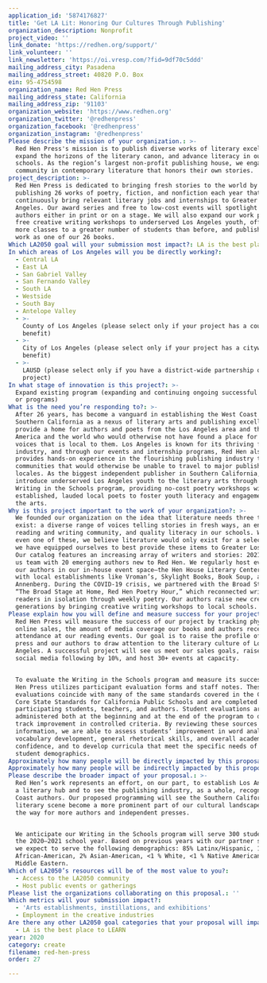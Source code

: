 ```yaml
---
application_id: '5874176827'
title: 'Get LA Lit: Honoring Our Cultures Through Publishing'
organization_description: Nonprofit
project_video: ''
link_donate: 'https://redhen.org/support/'
link_volunteer: ''
link_newsletter: 'https://oi.vresp.com/?fid=9df70c5ddd'
mailing_address_city: Pasadena
mailing_address_street: 40820 P.O. Box
ein: 95-4754598
organization_name: Red Hen Press
mailing_address_state: California
mailing_address_zip: '91103'
organization_website: 'https://www.redhen.org'
organization_twitter: '@redhenpress'
organization_facebook: '@redhenpress'
organization_instagram: '@redhenpress'
Please describe the mission of your organization.: >-
  Red Hen Press's mission is to publish diverse works of literary excellence,
  expand the horizons of the literary canon, and advance literacy in our local
  schools. As the region’s largest non-profit publishing house, we engage our
  community in contemporary literature that honors their own stories.
project_description: >-
  Red Hen Press is dedicated to bringing fresh stories to the world by
  publishing 26 works of poetry, fiction, and nonfiction each year that
  continuously bring relevant literary jobs and internships to Greater Los
  Angeles. Our award series and free to low-cost events will spotlight emerging
  authors either in print or on a stage. We will also expand our work providing
  free creative writing workshops to underserved Los Angeles youth, offering
  more classes to a greater number of students than before, and publishing their
  work as one of our 26 books.
Which LA2050 goal will your submission most impact?: LA is the best place to CREATE
In which areas of Los Angeles will you be directly working?:
  - Central LA
  - East LA
  - San Gabriel Valley
  - San Fernando Valley
  - South LA
  - Westside
  - South Bay
  - Antelope Valley
  - >-
    County of Los Angeles (please select only if your project has a countywide
    benefit)
  - >-
    City of Los Angeles (please select only if your project has a citywide
    benefit)
  - >-
    LAUSD (please select only if you have a district-wide partnership or
    project)
In what stage of innovation is this project?: >-
  Expand existing program (expanding and continuing ongoing successful projects
  or programs)
What is the need you’re responding to?: >-
  After 26 years, has become a vanguard in establishing the West Coast and
  Southern California as a nexus of literary arts and publishing excellence. We
  provide a home for authors and poets from the Los Angeles area and throughout
  America and the world who would otherwise not have found a place for their
  voices that is local to them. Los Angeles is known for its thriving film
  industry, and through our events and internship programs, Red Hen also
  provides hands-on experience in the flourishing publishing industry to
  communities that would otherwise be unable to travel to major publishing
  locales. As the biggest independent publisher in Southern California, we also
  introduce underserved Los Angeles youth to the literary arts through our
  Writing in the Schools program, providing no-cost poetry workshops with
  established, lauded local poets to foster youth literacy and engagement with
  the arts.
Why is this project important to the work of your organization?: >-
  We founded our organization on the idea that literature needs three things to
  exist: a diverse range of voices telling stories in fresh ways, an engaged
  reading and writing community, and quality literacy in our schools. Without
  even one of these, we believe literature would only exist for a select few, so
  we have equipped ourselves to best provide these items to Greater Los Angeles.
  Our catalog features an increasing array of writers and stories: 2021 will see
  us team with 20 emerging authors new to Red Hen. We regularly host events with
  our authors in our in-house event space—the Hen House Literary Center—and work
  with local establishments like Vroman’s, Skylight Books, Book Soup, and the
  Annenberg. During the COVID-19 crisis, we partnered with the Broad Stage for
  “The Broad Stage at Home, Red Hen Poetry Hour,” which reconnected writers and
  readers in isolation through weekly poetry. Our authors raise new creative
  generations by bringing creative writing workshops to local schools.
Please explain how you will define and measure success for your project.: >-
  Red Hen Press will measure the success of our project by tracking physical and
  online sales, the amount of media coverage our books and authors receive, and
  attendance at our reading events. Our goal is to raise the profile of the
  press and our authors to draw attention to the literary culture of Los
  Angeles. A successful project will see us meet our sales goals, raise our
  social media following by 10%, and host 30+ events at capacity.


  To evaluate the Writing in the Schools program and measure its success, Red
  Hen Press utilizes participant evaluation forms and staff notes. These
  evaluations coincide with many of the same standards covered in the Common
  Core State Standards for California Public Schools and are completed by
  participating students, teachers, and authors. Student evaluations are
  administered both at the beginning and at the end of the program to directly
  track improvement in controlled criteria. By reviewing these sources of
  information, we are able to assess students’ improvement in word analysis,
  vocabulary development, general rhetorical skills, and overall academic
  confidence, and to develop curricula that meet the specific needs of current
  student demographics.
Approximately how many people will be directly impacted by this proposal?: '35000'
Approximately how many people will be indirectly impacted by this proposal?: ''
Please describe the broader impact of your proposal.: >-
  Red Hen’s work represents an effort, on our part, to establish Los Angeles as
  a literary hub and to see the publishing industry, as a whole, recognize West
  Coast authors. Our proposed programming will see the Southern California
  literary scene become a more prominent part of our cultural landscape and pave
  the way for more authors and independent presses. 


  We anticipate our Writing in the Schools program will serve 300 students in
  the 2020–2021 school year. Based on previous years with our partner schools,
  we expect to serve the following demographics: 85% Latinx/Hispanic, 11%
  African-American, 2% Asian-American, <1 % White, <1 % Native American, and <1%
  Middle Eastern.
Which of LA2050’s resources will be of the most value to you?:
  - Access to the LA2050 community
  - Host public events or gatherings
Please list the organizations collaborating on this proposal.: ''
Which metrics will your submission impact?:
  - 'Arts establishments, instillations, and exhibitions'
  - Employment in the creative industries
Are there any other LA2050 goal categories that your proposal will impact?:
  - LA is the best place to LEARN
year: 2020
category: create
filename: red-hen-press
order: 27

---
```

